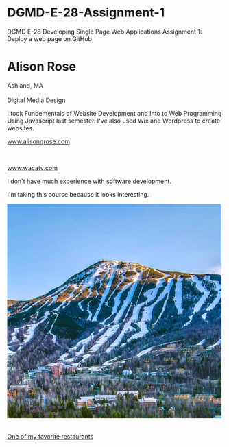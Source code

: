 # DGMD-E-28-Assignment-1
DGMD E-28 Developing Single Page Web Applications Assignment 1: Deploy a web page on GitHub


<!DOCTYPE html>
<html>
<head>
    <link rel="stylesheet" href="style.css">
</head>
<body>

<h1>Alison Rose</h1>
<p>Ashland, MA <br><br>
Digital Media Design</p>

<p>I took Fundementals of Website Development and Into to Web Programming Using Javascript last semester. I've
    also used Wix and Wordpress to create websites.
</p>

<a href="https://www.alisongrose.com/">www.alisongrose.com</a>

<br>

<a href="https://www.wacatv.com/">www.wacatv.com</a>

<p>I don't have much experience with software development. </p>

<p>I'm taking this course because it looks interesting.</p>

<img src="images/untitled-design---2023-07-17t121745012.jpg" alt="Sugarloaf Ski Resort" width="500" height="500">

<br>
<br>

<a href="https://shipyardbrewhaussugarloaf.com/" target="_blank">One of my favorite restaurants</a>

</body>
</html>
